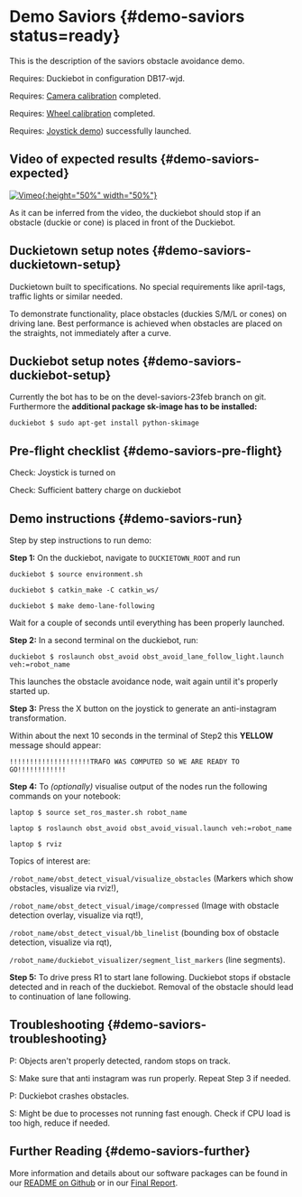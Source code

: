 # Demo Saviors {#demo-saviors status=ready}

This is the description of the saviors obstacle avoidance demo.

<div class='requirements' markdown="1">

Requires: Duckiebot in configuration DB17-wjd.

Requires: [Camera calibration](#camera-calib) completed. 

Requires: [Wheel calibration](#wheel-calibration) completed. 

Requires: [Joystick demo](#rc-control)) successfully launched. 

</div>

## Video of expected results {#demo-saviors-expected}

[![Vimeo](vimeo_screenshot.png){:height="50%" width="50%"}](https://player.vimeo.com/video/251523150 "The Saviors Teaser - Click to Watch!")

As it can be inferred from the video, the duckiebot should stop if an obstacle (duckie or cone) is placed in front of the Duckiebot. 

## Duckietown setup notes {#demo-saviors-duckietown-setup}

Duckietown built to specifications. No special requirements like april-tags, traffic lights or similar needed.

To demonstrate functionality, place obstacles (duckies S/M/L or cones) on driving lane. Best performance is achieved when obstacles are placed on the straights, not immediately after a curve.

## Duckiebot setup notes {#demo-saviors-duckiebot-setup}

Currently the bot has to be on the devel-saviors-23feb branch on git. Furthermore the **additional package sk-image has to be installed:** 

    duckiebot $ sudo apt-get install python-skimage

## Pre-flight checklist {#demo-saviors-pre-flight}

Check: Joystick is turned on

Check: Sufficient battery charge on duckiebot 

## Demo instructions {#demo-saviors-run}

Step by step instructions to run demo:

**Step 1:** On the duckiebot, navigate to `DUCKIETOWN_ROOT` and run 

    duckiebot $ source environment.sh

    duckiebot $ catkin_make -C catkin_ws/

    duckiebot $ make demo-lane-following

Wait for a couple of seconds until everything has been properly launched.

**Step 2:** In a second terminal on the duckiebot, run: 

    duckiebot $ roslaunch obst_avoid obst_avoid_lane_follow_light.launch veh:=robot_name

This launches the obstacle avoidance node, wait again until it's properly started up. 

**Step 3:** Press the X button on the joystick to generate an anti-instagram transformation. 

Within about the next 10 seconds in the terminal of Step2 this **YELLOW** message should appear:

`!!!!!!!!!!!!!!!!!!!!TRAFO WAS COMPUTED SO WE ARE READY TO GO!!!!!!!!!!!!`

**Step 4:** To *(optionally)* visualise output of the nodes run the following commands on your notebook:

    laptop $ source set_ros_master.sh robot_name

    laptop $ roslaunch obst_avoid obst_avoid_visual.launch veh:=robot_name

    laptop $ rviz

Topics of interest are: 

`/robot_name/obst_detect_visual/visualize_obstacles` (Markers which show obstacles, visualize via rviz!), 

`/robot_name/obst_detect_visual/image/compressed` (Image with obstacle detection overlay, visualize via rqt!), 

`/robot_name/obst_detect_visual/bb_linelist` (bounding box of obstacle detection, visualize via rqt), 

`/robot_name/duckiebot_visualizer/segment_list_markers` (line segments).

**Step 5:** To drive press R1 to start lane following. Duckiebot stops if obstacle detected and in reach of the duckiebot. Removal of the obstacle should lead to continuation of lane following.  


## Troubleshooting {#demo-saviors-troubleshooting}

P: Objects aren't properly detected, random stops on track. 

S: Make sure that anti instagram was run properly. Repeat Step 3 if needed. 

P: Duckiebot crashes obstacles. 

S: Might be due to processes not running fast enough. Check if CPU load is too high, reduce if needed. 

## Further Reading {#demo-saviors-further}

More information and details about our software packages can be found in our [README on Github](https://github.com/duckietown/Software/blob/devel-saviors-23feb/catkin_ws/src/25-devel-saviors/obst_avoid/README.md) or in our [Final Report](+class_fall2017_projects#saviors-final-report).
